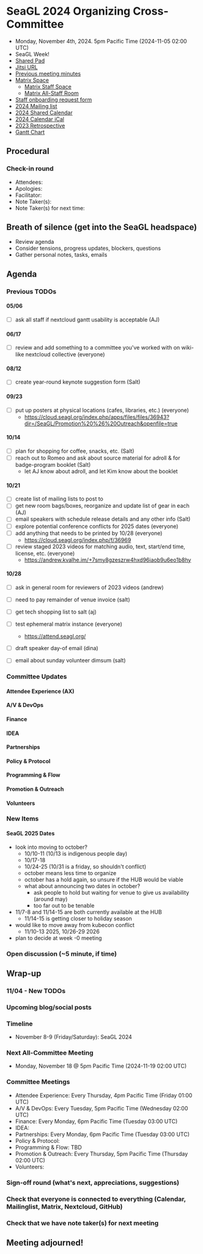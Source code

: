 <!-- See end of pad for meeting best-practices and discussion mechanisms -->
<!-- REMINDER: Meeting notes are public _by default_. Please err on the side of not including personal info or sensitive topics, including any mention of health or childcare issues, job searches that are underway, contacts for fundraising, etc. -->

# SeaGL 2024 Organizing Cross-Committee
- Monday, November 4th, 2024. 5pm Pacific Time (2024-11-05 02:00 UTC)
- SeaGL Week!
- [Shared Pad](https://pad.riseup.net/p/SeaGL_2024_organizing)
- [Jitsi URL](https://meet.jit.si/SeaGL_2024_organizing)
- [Previous meeting minutes](https://github.com/SeaGL/organization/tree/main/meetings/2024)
- [Matrix Space](https://matrix.to/#/#SeaGL:seagl.org)
  - [Matrix Staff Space](https://matrix.to/#/#staff:seagl.org)
  - [Matrix All-Staff Room](https://matrix.to/#/#SeaGL-all-staff:seattlematrix.org)
- [Staff onboarding request form](https://cloud.seagl.org/index.php/apps/forms/s/PE76H74M2nJHAYAc6afRr7Qq)
- [2024 Mailing list](https://groups.google.com/a/seagl.org/g/seagl2024)
- [2024 Shared Calendar](https://cloud.seagl.org/index.php/apps/calendar/p/YsFCmmokAzNp48Ky)
- [2024 Calendar iCal](https://cloud.seagl.org/remote.php/dav/public-calendars/YsFCmmokAzNp48Ky?export)
- [2023 Retrospective](https://github.com/SeaGL/organization/blob/main/meetings/2023/20231113-retrospective.md)
- [Gantt Chart](https://cloud.seagl.org/index.php/f/5623)


## Procedural
### Check-in round
- Attendees: 
- Apologies: 
- Facilitator: 
- Note Taker(s): 
- Note Taker(s) for next time: 

## Breath of silence (get into the SeaGL headspace)
- Review agenda
- Consider tensions, progress updates, blockers, questions
- Gather personal notes, tasks, emails


<!-- REMINDER: Meeting notes are public _by default_. Please err on the side of not including personal info or sensitive topics, including any mention of health or childcare issues, job searches that are underway, contacts for fundraising, etc. -->

## Agenda
<!--
Add new things to discuss after `### New Items` below
-->

### Previous TODOs
<!--
Status updates only. Indicate items for further discussion with `[>]` and copy after `### New Items` below.
-->
#### 05/06
- [ ] ask all staff if nextcloud gantt usability is acceptable (AJ)

#### 06/17
- [ ] review and add something to a committee you've worked with on wiki-like nextcloud collective (everyone)

#### 08/12
- [ ] create year-round keynote suggestion form (Salt)

#### 09/23
- [ ] put up posters at physical locations (cafes, libraries, etc.) (everyone)
  - https://cloud.seagl.org/index.php/apps/files/files/36943?dir=/SeaGL/Promotion%20%26%20Outreach&openfile=true

#### 10/14
- [ ] plan for shopping for coffee, snacks, etc. (Salt)
- [ ] reach out to Romeo and ask about source material for adroll & for badge-program booklet (Salt)
  - let AJ know about adroll, and let Kim know about the booklet

#### 10/21
- [ ] create list of mailing lists to post to
- [ ] get new room bags/boxes, reorganize and update list of gear in each (AJ)
- [ ] email speakers with schedule release details and any other info (Salt)
- [ ] explore potential conference conflicts for 2025 dates (everyone)
- [ ] add anything that needs to be printed by 10/28 (everyone)
  - https://cloud.seagl.org/index.php/f/36969
- [ ] review staged 2023 videos for matching audio, text, start/end time, license, etc. (everyone)
  - https://andrew.kvalhe.im/+7smy8gzeszrw4hxd96iaob9u6eo1b8hy

#### 10/28
- [ ] ask in general room for reviewers of 2023 videos (andrew)
- [ ] need to pay remainder of venue invoice (salt)
- [ ] get tech shopping list to salt (aj)
- [ ] test ephemeral matrix instance (everyone)
  - https://attend.seagl.org/
- [ ] draft speaker day-of email (dina)
- [ ] email about sunday volunteer dimsum (salt)


### Committee Updates
<!--
Important updates and things to share staff-wide

#### Committee Coordinators
- Attendee Experience (AX): 
- A/V & DevOps: AJ
- Finance: Norm
- IDEA: Dina
- Partnerships: Robin
- Policy & Protocol: 
- Programming & Flow: Dawn
- Promotion & Outreach: Alfredo
- Volunteers: Angel
- Impresario: Salt
-->

#### Attendee Experience (AX)

#### A/V & DevOps

#### Finance

#### IDEA

#### Partnerships

#### Policy & Protocol

#### Programming & Flow

#### Promotion & Outreach

#### Volunteers


### New Items
<!--
#### Item Subject (item facilitator)
-->
#### SeaGL 2025 Dates
- look into moving to october?
  - 10/10-11 (10/13 is indigenous people day)
  - 10/17-18
  - 10/24-25 (10/31 is a friday, so shouldn't conflict)
  - october means less time to organize
  - october has a hold again, so unsure if the HUB would be viable
  - what about announcing two dates in october?
    - ask people to hold but waiting for venue to give us availability (around may)
    - too far out to be tenable
- 11/7-8 and 11/14-15 are both currently available at the HUB
  - 11/14-15 is getting closer to holiday season
- would like to move away from kubecon conflict
  - 11/10-13 2025, 10/26-29 2026
- plan to decide at week -0 meeting


### Open discussion (~5 minute, if time)


## Wrap-up
### 11/04 - New TODOs

### Upcoming blog/social posts
<!--
- [ ] DRAFT/POST DATE: TITLE/PURPOSE (AUTHOR) [REQUESTED REVIEWERS]
-->

### Timeline
- November 8-9 (Friday/Saturday): SeaGL 2024

### Next All-Committee Meeting
- Monday, November 18 @ 5pm Pacific Time (2024-11-19 02:00 UTC)

### Committee Meetings
- Attendee Experience: Every Thursday, 4pm Pacific Time (Friday 01:00 UTC)
- A/V & DevOps: Every Tuesday, 5pm Pacific Time (Wednesday 02:00 UTC)
- Finance: Every Monday, 6pm Pacific Time (Tuesday 03:00 UTC)
- IDEA: 
- Partnerships: Every Monday, 6pm Pacific Time (Tuesday 03:00 UTC)
- Policy & Protocol: 
- Programming & Flow: TBD
- Promotion & Outreach: Every Thursday, 5pm Pacific Time (Thursday 02:00 UTC)
- Volunteers: 

### Sign-off round (what's next, appreciations, suggestions)
<!--
Copy attendees list from above and format as:
- NAME: sign-off
-->


### Check that everyone is connected to everything (Calendar, Mailinglist, Matrix, Nextcloud, GitHub)

### Check that we have note taker(s) for next meeting

## Meeting adjourned!

<!-- Post meeting process:
1. editing pass for language and formatting
2. collect and dedupe New TODOs
3. upload notes to GitHub
4. make copy of file, rename with next meeting dates
5. update dates at beginning and near end of pad
6. clear attendees and wrap-up
7. remove TODOs that have been completed
8. clear irrelvant notes from past TODOs
9. move up New TODOs, add heading level and remove text
10. clear New TODOs
11. clear committee updates
12. clear new items
13. upload agenda to GitHub
14. update etherpad
15. send meeting announcement email
-->

<!--
## Meeting best-practices and discussion mechanisms
- Review previous meeting notes especially when absent!
- During meeting, use chat in etherpad (and add your name).

### Etherpad usage
- Use chat in etherpad (usually on right side), add your name and set a distinct color
- Audio notifications on Firefox via https://addons.mozilla.org/en-US/firefox/addon/notification-sound/
- You can hide popups with these ad blocker cosmetic filters (e.g. via uBlock Origin):  pad.sfconservancy.org##.popup:has-text(Email subscription)  pad.sfconservancy.org##.popup:has-text(/Delay before deletion.*\d{2}[\d.]* days/)
- You can widen the chat pane with these user styles (e.g. via Stylus):  #editorcontainerbox .sticky-container { width: 50ch; }
- Bookmarklet to make the chat bar wider. Select the whole line below starting with "javascript:" and drag to bookmarks bar. Adjust the width in pixels by changing "280".  javascript:(function () { const width='280'; const box = document.querySelector('div#chatbox'); if (box) { box.style.cssText=box.style.cssText+' width: '+width+'px !important;'; } const pad = document.querySelector('iframe').contentWindow.document.querySelector('iframe').contentWindow.document.querySelector('body#innerdocbody.innerdocbody'); if (pad) { pad.style.width=(document.body.clientWidth-width-50)+"px"; } })();

### Notetaking
- "???" means that something was missed in the notes, please assist capturing what was said
- aim for shorthand / summary / key points (not transcript)

### Agenda topics
- Each topic facilitated by topic lead with main facilitator help
- For topics that are not committee specific, add to Current or Late section and specify your name
- As needed, ping folks on IRC, email, or elsewhere to read over items in advance, ideally before the day of the meeting

### Timeboxing
- timebox each topic, rounded to nearest 5min., settled during agenda confirmation
- at topic beginning, convert the :mm to expected end time
- at timebox end, "thumb polls" may add 5 minutes at a time
- hand symbols
  - "^" approve, extend the timebox
  - "v" disagree, move onto the next topic
  - "." neutral

### Discussion mechanisms
- open discussion
- call for a round ("pass the mic" style, facilitator makes sure no one is skipped)
- hand symbol queuing
  - "o/" or "/" means you have something to say and puts you in the queue
  - "c/" or "?" means you have a clarifying question and jumps you to the top of the queue
  - "d" means thumbs up, encouragement, agreement, etc.
  -  ">" means you understand someone's point and want them to move on
  - "d>" means you feel the agenda item discussion is complete

### Task States
- [/] started
- [x] completed
- [#] cancelled
- [-] irrelevant
- [<] backlogged
- [>] refocused

-->
